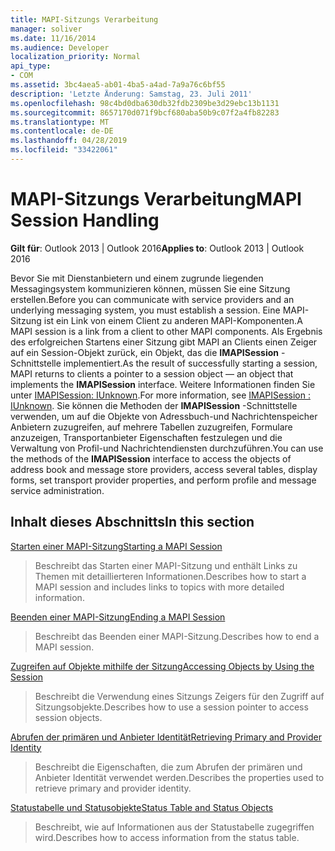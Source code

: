 ```yaml
---
title: MAPI-Sitzungs Verarbeitung
manager: soliver
ms.date: 11/16/2014
ms.audience: Developer
localization_priority: Normal
api_type:
- COM
ms.assetid: 3bc4aea5-ab01-4ba5-a4ad-7a9a76c6bf55
description: 'Letzte Änderung: Samstag, 23. Juli 2011'
ms.openlocfilehash: 98c4bd0dba630db32fdb2309be3d29ebc13b1131
ms.sourcegitcommit: 8657170d071f9bcf680aba50b9c07f2a4fb82283
ms.translationtype: MT
ms.contentlocale: de-DE
ms.lasthandoff: 04/28/2019
ms.locfileid: "33422061"
---
```

# <a name="mapi-session-handling"></a><span data-ttu-id="d2dbf-103">MAPI-Sitzungs Verarbeitung</span><span class="sxs-lookup"><span data-stu-id="d2dbf-103">MAPI Session Handling</span></span>

  
  
<span data-ttu-id="d2dbf-104">**Gilt für**: Outlook 2013 | Outlook 2016</span><span class="sxs-lookup"><span data-stu-id="d2dbf-104">**Applies to**: Outlook 2013 | Outlook 2016</span></span> 
  
<span data-ttu-id="d2dbf-105">Bevor Sie mit Dienstanbietern und einem zugrunde liegenden Messagingsystem kommunizieren können, müssen Sie eine Sitzung erstellen.</span><span class="sxs-lookup"><span data-stu-id="d2dbf-105">Before you can communicate with service providers and an underlying messaging system, you must establish a session.</span></span> <span data-ttu-id="d2dbf-106">Eine MAPI-Sitzung ist ein Link von einem Client zu anderen MAPI-Komponenten.</span><span class="sxs-lookup"><span data-stu-id="d2dbf-106">A MAPI session is a link from a client to other MAPI components.</span></span> <span data-ttu-id="d2dbf-107">Als Ergebnis des erfolgreichen Startens einer Sitzung gibt MAPI an Clients einen Zeiger auf ein Session-Objekt zurück, ein Objekt, das die **IMAPISession** -Schnittstelle implementiert.</span><span class="sxs-lookup"><span data-stu-id="d2dbf-107">As the result of successfully starting a session, MAPI returns to clients a pointer to a session object — an object that implements the **IMAPISession** interface.</span></span> <span data-ttu-id="d2dbf-108">Weitere Informationen finden Sie unter [IMAPISession: IUnknown](imapisessioniunknown.md).</span><span class="sxs-lookup"><span data-stu-id="d2dbf-108">For more information, see [IMAPISession : IUnknown](imapisessioniunknown.md).</span></span> <span data-ttu-id="d2dbf-109">Sie können die Methoden der **IMAPISession** -Schnittstelle verwenden, um auf die Objekte von Adressbuch-und Nachrichtenspeicher Anbietern zuzugreifen, auf mehrere Tabellen zuzugreifen, Formulare anzuzeigen, Transportanbieter Eigenschaften festzulegen und die Verwaltung von Profil-und Nachrichtendiensten durchzuführen.</span><span class="sxs-lookup"><span data-stu-id="d2dbf-109">You can use the methods of the **IMAPISession** interface to access the objects of address book and message store providers, access several tables, display forms, set transport provider properties, and perform profile and message service administration.</span></span> 
  
## <a name="in-this-section"></a><span data-ttu-id="d2dbf-110">Inhalt dieses Abschnitts</span><span class="sxs-lookup"><span data-stu-id="d2dbf-110">In this section</span></span>

[<span data-ttu-id="d2dbf-111">Starten einer MAPI-Sitzung</span><span class="sxs-lookup"><span data-stu-id="d2dbf-111">Starting a MAPI Session</span></span>](starting-a-mapi-session.md)
  
> <span data-ttu-id="d2dbf-112">Beschreibt das Starten einer MAPI-Sitzung und enthält Links zu Themen mit detaillierteren Informationen.</span><span class="sxs-lookup"><span data-stu-id="d2dbf-112">Describes how to start a MAPI session and includes links to topics with more detailed information.</span></span>
    
[<span data-ttu-id="d2dbf-113">Beenden einer MAPI-Sitzung</span><span class="sxs-lookup"><span data-stu-id="d2dbf-113">Ending a MAPI Session</span></span>](ending-a-mapi-session.md)
  
> <span data-ttu-id="d2dbf-114">Beschreibt das Beenden einer MAPI-Sitzung.</span><span class="sxs-lookup"><span data-stu-id="d2dbf-114">Describes how to end a MAPI session.</span></span>
    
[<span data-ttu-id="d2dbf-115">Zugreifen auf Objekte mithilfe der Sitzung</span><span class="sxs-lookup"><span data-stu-id="d2dbf-115">Accessing Objects by Using the Session</span></span>](accessing-objects-by-using-the-session.md)
  
> <span data-ttu-id="d2dbf-116">Beschreibt die Verwendung eines Sitzungs Zeigers für den Zugriff auf Sitzungsobjekte.</span><span class="sxs-lookup"><span data-stu-id="d2dbf-116">Describes how to use a session pointer to access session objects.</span></span>
    
[<span data-ttu-id="d2dbf-117">Abrufen der primären und Anbieter Identität</span><span class="sxs-lookup"><span data-stu-id="d2dbf-117">Retrieving Primary and Provider Identity</span></span>](retrieving-primary-and-provider-identity.md)
  
> <span data-ttu-id="d2dbf-118">Beschreibt die Eigenschaften, die zum Abrufen der primären und Anbieter Identität verwendet werden.</span><span class="sxs-lookup"><span data-stu-id="d2dbf-118">Describes the properties used to retrieve primary and provider identity.</span></span>
    
[<span data-ttu-id="d2dbf-119">Statustabelle und Statusobjekte</span><span class="sxs-lookup"><span data-stu-id="d2dbf-119">Status Table and Status Objects</span></span>](status-table-and-status-objects.md)
  
> <span data-ttu-id="d2dbf-120">Beschreibt, wie auf Informationen aus der Statustabelle zugegriffen wird.</span><span class="sxs-lookup"><span data-stu-id="d2dbf-120">Describes how to access information from the status table.</span></span>
    

